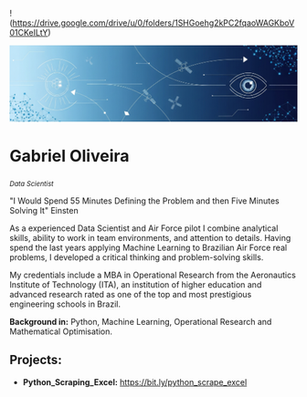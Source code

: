 !(https://drive.google.com/drive/u/0/folders/1SHGoehg2kPC2fqaoWAGKboV01CKeILtY)

<p align="center">
  <img src="banner.png" >
</p>

# Gabriel Oliveira
<sub>*Data Scientist*</sub>

"I Would Spend 55 Minutes Defining the Problem and then Five Minutes Solving It" Einsten

As a experienced Data Scientist and Air Force pilot I combine analytical skills, ability to work in team environments, and attention to details. Having spend the last years applying Machine Learning to Brazilian Air Force real problems, I developed a critical thinking and problem-solving skills.

My credentials include a MBA in Operational Research from the Aeronautics Institute of Technology (ITA), an institution of higher education and advanced research rated as one of the top and most prestigious engineering schools in Brazil.

**Background in:** Python, Machine Learning, Operational Research and Mathematical Optimisation.


## Projects:

* **Python_Scraping_Excel:** https://bit.ly/python_scrape_excel

